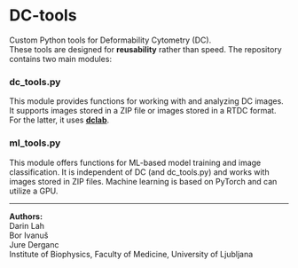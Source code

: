 # DC-tools
Custom Python tools for Deformability Cytometry (DC).  
These tools are designed for **reusability** rather than speed. 
The repository contains two main modules:
### dc_tools.py
This module provides functions for working with and analyzing DC images. It supports images stored in a ZIP file or images stored in a RTDC format. For the latter, it uses [**dclab**](https://github.com/DC-analysis/dclab).

### ml_tools.py
This module offers functions for ML-based model training and image classification.
It is independent of DC (and dc_tools.py) and works with images stored in ZIP files.
Machine learning is based on PyTorch and can utilize a GPU.

---
**Authors:**  
Darin Lah  
Bor Ivanuš  
Jure Derganc  
Institute of Biophysics, Faculty of Medicine, University of Ljubljana  
